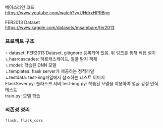 베이스라인 코드  
https://www.youtube.com/watch?v=UHdrxHPRBng

FER2013 Dataset  
https://www.kaggle.com/datasets/msambare/fer2013

### 프로젝트 구조
ㄴdataset: FER2013 Dataset, gitignore 등록되어 있음. 위 링크를 통해 직접 설치  
ㄴhaarcascades: 하르캐스케이드, 얼굴 탐지 객체  
ㄴmodel: 학습된 DNN 모델  
ㄴtemplates: flask server가 제공하는 정적파일  
ㄴtestdata: test-img파일에서 참조하는 테스트 이미지  
FlaskSever.py: 플라스크 서버
test-img.py: 학습된 모델을 이용하여 얼굴 감정 인식 테스트  
train.py: 모델 학습

### 의존성 정리  
```text
flask, flask_cors
```